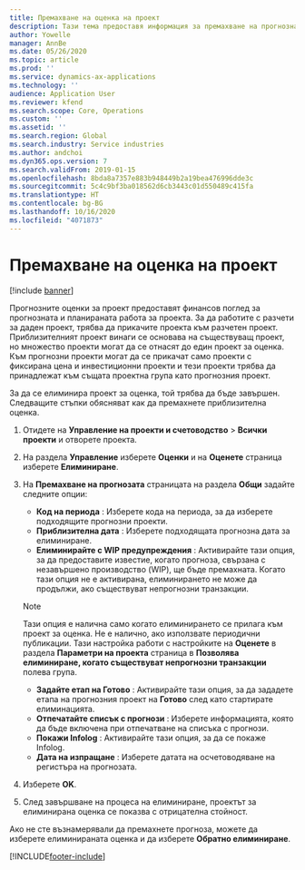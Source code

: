 ```yaml
---
title: Премахване на оценка на проект
description: Тази тема предоставя информация за премахване на прогнозна оценка на проекта, след като тя е завършена.
author: Yowelle
manager: AnnBe
ms.date: 05/26/2020
ms.topic: article
ms.prod: ''
ms.service: dynamics-ax-applications
ms.technology: ''
audience: Application User
ms.reviewer: kfend
ms.search.scope: Core, Operations
ms.custom: ''
ms.assetid: ''
ms.search.region: Global
ms.search.industry: Service industries
ms.author: andchoi
ms.dyn365.ops.version: 7
ms.search.validFrom: 2019-01-15
ms.openlocfilehash: 8bda8a7357e883b948449b2a19bea476996dde3c
ms.sourcegitcommit: 5c4c9bf3ba018562d6cb3443c01d550489c415fa
ms.translationtype: HT
ms.contentlocale: bg-BG
ms.lasthandoff: 10/16/2020
ms.locfileid: "4071873"
---
```

# <a name="eliminate-a-project-estimate"></a>Премахване на оценка на проект

[!include [banner](../includes/banner.md)]

Прогнозните оценки за проект предоставят финансов поглед за прогнозната и планираната работа за проекта. За да работите с разчети за даден проект, трябва да прикачите проекта към разчетен проект. Приблизителният проект винаги се основава на съществуващ проект, но множество проекти могат да се отнасят до един проект за оценка. Към прогнозни проекти могат да се прикачат само проекти с фиксирана цена и инвестиционни проекти и тези проекти трябва да принадлежат към същата проектна група като прогнозния проект.

За да се елиминира проект за оценка, той трябва да бъде завършен. Следващите стъпки обясняват как да премахнете приблизителна оценка.

1. Отидете на **Управление на проекти и счетоводство** > **Всички проекти** и отворете проекта. 
2. На раздела **Управление** изберете **Оценки** и на **Оценете** страница изберете **Елиминиране**.
3. На **Премахване на прогнозата** страницата на раздела **Общи** задайте следните опции:

   - **Код на периода** : Изберете кода на периода, за да изберете подходящите прогнозни проекти. 
   - **Приблизителна дата** : Изберете подходящата прогнозна дата за елиминиране.
   - **Елиминирайте с WIP предупреждения** : Активирайте тази опция, за да предоставите известие, когато прогноза, свързана с незавършено производство (WIP), ще бъде премахната. Когато тази опция не е активирана, елиминирането не може да продължи, ако съществуват непрогнозни транзакции. 
   > [!NOTE]
   > Тази опция е налична само когато елиминирането се прилага към проект за оценка. Не е налично, ако използвате периодични публикации. Тази настройка работи с настройките на **Оценете** в раздела **Параметри на проекта** страница в **Позволява елиминиране, когато съществуват непрогнозни транзакции** полева група.
   - **Задайте етап на Готово** : Активирайте тази опция, за да зададете етапа на прогнозния проект на **Готово** след като стартирате елиминацията.
   - **Отпечатайте списък с прогнози** : Изберете информацията, която да бъде включена при отпечатване на списъка с прогнози.
   - **Покажи Infolog** : Активирайте тази опция, за да се покаже Infolog.
   - **Дата на изпращане** : Изберете датата на осчетоводяване на регистъра на прогнозата.

4.  Изберете **OK**.
5. След завършване на процеса на елиминиране, проектът за елиминирана оценка се показва с отрицателна стойност. 

Ако не сте възнамерявали да премахнете прогноза, можете да изберете елиминираната оценка и да изберете **Обратно елиминиране**.   


[!INCLUDE[footer-include](../includes/footer-banner.md)]